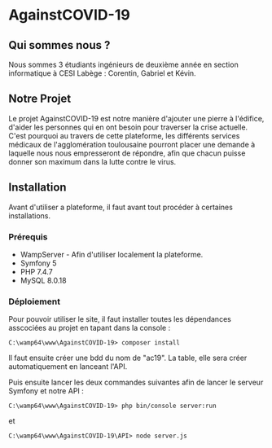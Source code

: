 # AgainstCOVID-19

## Qui sommes nous ?
Nous sommes 3 étudiants ingénieurs de deuxième année en section informatique à CESI Labège : Corentin, Gabriel et Kévin.

## Notre Projet
Le projet AgainstCOVID-19 est notre manière d'ajouter une pierre à l'édifice, d'aider les personnes qui en ont besoin pour traverser la crise actuelle. C'est pourquoi au travers de cette plateforme, les différents services médicaux de l'agglomération toulousaine pourront placer une demande à laquelle nous nous empresseront de répondre, afin que chacun puisse donner son maximum dans la lutte contre le virus.

## Installation
Avant d'utiliser a plateforme, il faut avant tout procéder à certaines installations.

### Prérequis 

* WampServer - Afin d'utiliser localement la plateforme.
* Symfony 5
* PHP 7.4.7
* MySQL 8.0.18

### Déploiement
Pour pouvoir utiliser le site, il faut installer toutes les dépendances asscociées au projet en tapant dans la console : 
```
C:\wamp64\www\AgainstCOVID-19> composer install

```
Il faut ensuite créer une bdd du nom de "ac19". La table, elle sera créer automatiquement en lanceant l'API.

Puis ensuite lancer les deux commandes suivantes afin de lancer le serveur Symfony et notre API : 
```
C:\wamp64\www\AgainstCOVID-19> php bin/console server:run
```
et
```
C:\wamp64\www\AgainstCOVID-19\API> node server.js
```
